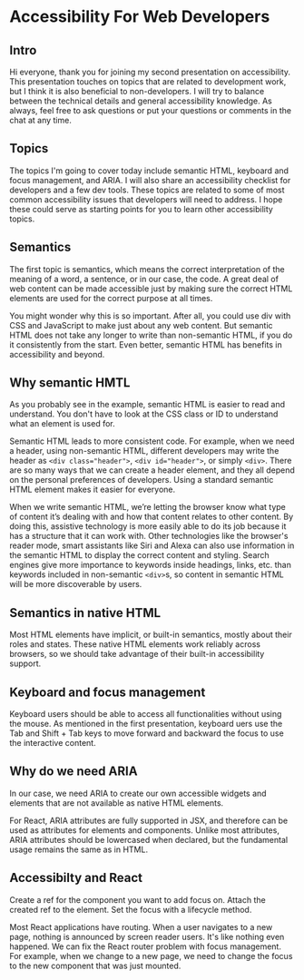 # Accessibility For Web Developers

## Intro

Hi everyone, thank you for joining my second presentation on accessibility. This presentation touches on topics that are related to development work, but I think it is also beneficial to non-developers. I will try to balance between the technical details and general accessibility knowledge. As always, feel free to ask questions or put your questions or comments in the chat at any time. 

## Topics

The topics I'm going to cover today include semantic HTML, keyboard and focus management, and ARIA. I will also share an accessibility checklist for developers and a few dev tools. These topics are related to some of most common accessibility issues that developers will need to address. I hope these could serve as starting points for you to learn other accessibility topics. 

## Semantics

The first topic is semantics, which means the correct interpretation of the meaning of a word, a sentence, or in our case, the code. A great deal of web content can be made accessible just by making sure the correct HTML elements are used for the correct purpose at all times. 

You might wonder why this is so important. After all, you could use div with CSS and JavaScript to make just about any web content. But semantic HTML does not take any longer to write than non-semantic HTML, if you do it consistently from the start. Even better, semantic HTML has benefits in accessibility and beyond.

## Why semantic HMTL

As you probably see in the example, semantic HTML is easier to read and understand. You don't have to look at the CSS class or ID to understand what an element is used for. 

Semantic HTML leads to more consistent code. For example, when we need a header, using non-semantic HTML, different developers may write the header as `<div class="header">`, `<div id="header">`, or simply `<div>`. There are so many ways that we can create a header element, and they all depend on the personal preferences of developers. Using a standard semantic HTML element makes it easier for everyone.

When we write semantic HTML, we’re letting the browser know what type of content it’s dealing with and how that content relates to other content. By doing this, assistive technology is more easily able to do its job because it has a structure that it can work with. Other technologies like the browser's reader mode, smart assistants like Siri and Alexa can also use information in the semantic HTML to display the correct content and styling. Search engines give more importance to keywords inside headings, links, etc. than keywords included in non-semantic `<div>`s, so content in semantic HTML will be more discoverable by users.

## Semantics in native HTML

Most HTML elements have implicit, or built-in semantics, mostly about their roles and states. These native HTML elements work reliably across browsers, so we should take advantage of their built-in accessibility support.

## Keyboard and focus management

Keyboard users should be able to access all functionalities without using the mouse. As mentioned in the first presentation, keyboard uers use the Tab and Shift + Tab keys to move forward and backward the focus to use the interactive content. 

## Why do we need ARIA

In our case, we need ARIA to create our own accessible widgets and elements that are not available as native HTML elements. 

For React, ARIA attributes are fully supported in JSX, and therefore can be used as attributes for elements and components. Unlike most attributes, ARIA attributes should be lowercased when declared, but the fundamental usage remains the same as in HTML.

## Accessibilty and React

Create a ref for the component you want to add focus on. Attach the created ref to the element. Set the focus with a lifecycle method.

Most React applications have routing. When a user navigates to a new page, nothing is announced by screen reader users. It's like nothing even happened. We can fix the React router problem with focus management. For example, when we change to a new page, we need to change the focus to the new component that was just mounted.